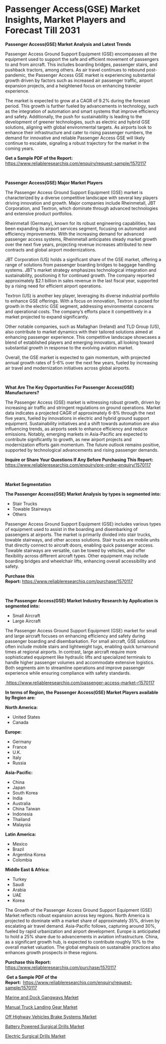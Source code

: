 <p><h1>Passenger Access(GSE) Market Insights, Market Players and Forecast Till 2031</h1></p><p><strong>Passenger Access(GSE) Market Analysis and Latest Trends</strong></p>
<p><p>Passenger Access Ground Support Equipment (GSE) encompasses all the equipment used to support the safe and efficient movement of passengers to and from aircraft. This includes boarding bridges, passenger stairs, and pushback tractors, among others. As air travel continues to rebound post-pandemic, the Passenger Access GSE market is experiencing substantial growth driven by factors such as increased air passenger traffic, airport expansion projects, and a heightened focus on enhancing traveler experience.</p><p>The market is expected to grow at a CAGR of 9.2% during the forecast period. This growth is further fueled by advancements in technology, such as the integration of automation and smart systems that improve efficiency and safety. Additionally, the push for sustainability is leading to the development of greener technologies, such as electric and hybrid GSE solutions, aligning with global environmental targets. As airports look to enhance their infrastructure and cater to rising passenger numbers, the demand for innovative and reliable Passenger Access GSE will likely continue to escalate, signaling a robust trajectory for the market in the coming years.</p></p>
<p><strong>Get a Sample PDF of the Report:&nbsp;</strong> <a href="https://www.reliableresearchiq.com/enquiry/request-sample/1570117?utm_campaign=120&utm_medium=2&utm_source=Github&utm_content=ia&utm_term=14102024&utm_id=passenger-accessgse">https://www.reliableresearchiq.com/enquiry/request-sample/1570117</a></p>
<p>&nbsp;</p>
<p><strong>Passenger Access(GSE) Major Market Players</strong></p>
<p><p>The Passenger Access Ground Support Equipment (GSE) market is characterized by a diverse competitive landscape with several key players driving innovation and growth. Major companies include Rheinmetall, JBT Corporation, and Textron, which dominate through advanced technologies and extensive product portfolios.</p><p>Rheinmetall (Germany), known for its robust engineering capabilities, has been expanding its airport services segment, focusing on automation and efficiency improvements. With the increasing demand for advanced passenger access systems, Rheinmetall anticipates steady market growth over the next five years, projecting revenue increases attributed to new contracts and global airport modernizations.</p><p>JBT Corporation (US) holds a significant share of the GSE market, offering a range of solutions from passenger boarding bridges to baggage handling systems. JBT's market strategy emphasizes technological integration and sustainability, positioning it for continued growth. The company reported approximately $2.1 billion in sales revenue in the last fiscal year, supported by a rising need for efficient airport operations.</p><p>Textron (US) is another key player, leveraging its diverse industrial portfolio to enhance GSE offerings. With a focus on innovation, Textron is poised for growth in the electric GSE segment, addressing environmental concerns and operational costs. The company’s efforts place it competitively in a market projected to expand significantly.</p><p>Other notable companies, such as Mallaghan (Ireland) and TLD Group (US), also contribute to market dynamics with their tailored solutions aimed at enhancing passenger experience. This competitive landscape showcases a blend of established players and emerging innovators, all looking toward substantial growth in response to the evolving aviation market. </p><p>Overall, the GSE market is expected to gain momentum, with projected annual growth rates of 5-6% over the next few years, fueled by increasing air travel and modernization initiatives across global airports.</p></p>
<p>&nbsp;</p>
<p><strong>What Are The Key Opportunities For Passenger Access(GSE) Manufacturers?</strong></p>
<p><p>The Passenger Access (GSE) market is witnessing robust growth, driven by increasing air traffic and stringent regulations on ground operations. Market data indicates a projected CAGR of approximately 6-8% through the next five years, fueled by innovations in electric and hybrid ground support equipment. Sustainability initiatives and a shift towards automation are also influencing trends, as airports seek to enhance efficiency and reduce emissions. Notably, emerging markets in Asia-Pacific are expected to contribute significantly to growth, as new airport projects and modernization efforts gain momentum. The future outlook remains positive, supported by technological advancements and rising passenger demands.</p></p>
<p><strong>Inquire or Share Your Questions If Any Before Purchasing This Report:</strong> <a href="https://www.reliableresearchiq.com/enquiry/pre-order-enquiry/1570117?utm_campaign=120&utm_medium=2&utm_source=Github&utm_content=ia&utm_term=14102024&utm_id=passenger-accessgse">https://www.reliableresearchiq.com/enquiry/pre-order-enquiry/1570117</a></p>
<p>&nbsp;</p>
<p><strong>Market Segmentation</strong></p>
<p><strong>The Passenger Access(GSE) Market Analysis by types is segmented into:</strong></p>
<p><ul><li>Stair Trucks</li><li>Towable Stairways</li><li>Others</li></ul></p>
<p><p>Passenger Access Ground Support Equipment (GSE) includes various types of equipment used to assist in the boarding and disembarking of passengers at airports. The market is primarily divided into stair trucks, towable stairways, and other access solutions. Stair trucks are mobile units that directly connect to aircraft doors, enabling quick passenger access. Towable stairways are versatile, can be towed by vehicles, and offer flexibility across different aircraft types. Other equipment may include boarding bridges and wheelchair lifts, enhancing overall accessibility and safety.</p></p>
<p><strong>Purchase this Report:&nbsp;</strong><a href="https://www.reliableresearchiq.com/purchase/1570117?utm_campaign=120&utm_medium=2&utm_source=Github&utm_content=ia&utm_term=14102024&utm_id=passenger-accessgse">https://www.reliableresearchiq.com/purchase/1570117</a></p>
<p>&nbsp;</p>
<p><strong>The Passenger Access(GSE) Market Industry Research by Application is segmented into:</strong></p>
<p><ul><li>Small Aircraft</li><li>Large Aircraft</li></ul></p>
<p><p>The Passenger Access Ground Support Equipment (GSE) market for small and large aircraft focuses on enhancing efficiency and safety during passenger boarding and disembarkation. For small aircraft, GSE solutions often include mobile stairs and lightweight tugs, enabling quick turnaround times at regional airports. In contrast, large aircraft require more sophisticated equipment like hydraulic lifts and specialized terminals to handle higher passenger volumes and accommodate extensive logistics. Both segments aim to streamline operations and improve passenger experience while ensuring compliance with safety standards.</p></p>
<p><a href="https://www.reliableresearchiq.com/passenger-access-market-r1570117?utm_campaign=120&utm_medium=2&utm_source=Github&utm_content=ia&utm_term=14102024&utm_id=passenger-accessgse">&nbsp;https://www.reliableresearchiq.com/passenger-access-market-r1570117</a></p>
<p><strong>In terms of Region, the Passenger Access(GSE) Market Players available by Region are:</strong></p>
<p>
    <p> <strong> North America: </strong>
        <ul>
            <li>United States</li>
            <li>Canada</li>
        </ul>
        </p> 
    <p> <strong> Europe: </strong>
        <ul>
            <li>Germany</li>
            <li>France</li>
            <li>U.K.</li>
            <li>Italy</li>
            <li>Russia</li>
        </ul>
        </p> 
    <p> <strong> Asia-Pacific: </strong>
        <ul>
            <li>China</li>
            <li>Japan</li>
            <li>South Korea</li>
            <li>India</li>
            <li>Australia</li>
            <li>China Taiwan</li>
            <li>Indonesia</li>
            <li>Thailand</li>
            <li>Malaysia</li>
        </ul>
        </p> 
    <p> <strong> Latin America: </strong>
        <ul>
            <li>Mexico</li>
            <li>Brazil</li>
            <li>Argentina Korea</li>
            <li>Colombia</li>
        </ul>
        </p> 
    <p> <strong> Middle East & Africa: </strong>
        <ul>
            <li>Turkey</li>
            <li>Saudi</li>
            <li>Arabia</li>
            <li>UAE</li>
            <li>Korea</li>
        </ul>
    </p>
    </p>
<p><p>The Growth of the Passenger Access Ground Support Equipment (GSE) Market reflects robust expansion across key regions. North America is projected to dominate with a market share of approximately 35%, driven by escalating air travel demand. Asia-Pacific follows, capturing around 30%, fueled by rapid urbanization and airport development. Europe is anticipated to hold a 25% share due to advancements in aviation infrastructure. China, as a significant growth hub, is expected to contribute roughly 10% to the overall market valuation. The global emphasis on sustainable practices also enhances growth prospects in these regions.</p></p>
<p><strong>Purchase this Report: </strong><a href="https://www.reliableresearchiq.com/purchase/1570117?utm_campaign=120&utm_medium=2&utm_source=Github&utm_content=ia&utm_term=14102024&utm_id=passenger-accessgse">https://www.reliableresearchiq.com/purchase/1570117</a></p>
<p>&nbsp;<strong>Get a Sample PDF of the Report:&nbsp;&nbsp;</strong><a href="https://www.reliableresearchiq.com/enquiry/request-sample/1570117?utm_campaign=120&utm_medium=2&utm_source=Github&utm_content=ia&utm_term=14102024&utm_id=passenger-accessgse">https://www.reliableresearchiq.com/enquiry/request-sample/1570117</a></p>
<p><strong></strong></p>
<p><p><a href="https://github.com/eleanore16mal/Market-Research-Report-List-1/blob/main/marine-and-dock-gangways-market.md?utm_campaign=120&utm_medium=2&utm_source=Github&utm_content=ia&utm_term=14102024&utm_id=passenger-accessgse">Marine and Dock Gangways Market</a></p><p><a href="https://www.linkedin.com/pulse/manual-truck-landing-gear-market-report-product-type-less-f1lke?utm_campaign=120&utm_medium=2&utm_source=Github&utm_content=ia&utm_term=14102024&utm_id=passenger-accessgse">Manual Truck Landing Gear Market</a></p><p><a href="https://github.com/akrenkthongy/Market-Research-Report-List-1/blob/main/off-highway-vehicles-brake-systems-market.md?utm_campaign=120&utm_medium=2&utm_source=Github&utm_content=ia&utm_term=14102024&utm_id=passenger-accessgse">Off Highway Vehicles Brake Systems Market</a></p><p><a href="https://www.linkedin.com/pulse/battery-powered-surgical-drills-market-revolution-size-share-iizye?utm_campaign=120&utm_medium=2&utm_source=Github&utm_content=ia&utm_term=14102024&utm_id=passenger-accessgse">Battery Powered Surgical Drills Market</a></p><p><a href="https://www.linkedin.com/pulse/electric-surgical-drills-market-consolidation-impact-structure-fva4e?utm_campaign=120&utm_medium=2&utm_source=Github&utm_content=ia&utm_term=14102024&utm_id=passenger-accessgse">Electric Surgical Drills Market</a></p></p>